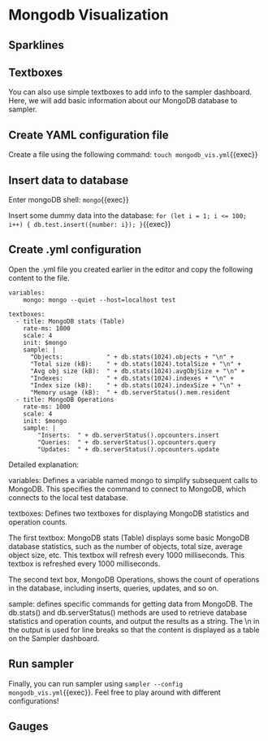 # Mongodb Visualization

## Sparklines

## Textboxes

You can also use simple textboxes to add info to the sampler dashboard. Here, we will add basic information about our MongoDB database to sampler.

## Create YAML configuration file

Create a file using the following command:
`touch mongodb_vis.yml`{{exec}}

## Insert data to database
Enter mongoDB shell:
`mongo`{{exec}}

Insert some dummy data into the database:
`for (let i = 1; i <= 100; i++) {
    db.test.insert({number: i});
}`{{exec}}

## Create .yml configuration
Open the .yml file you created earlier in the editor and copy the following content to the file.

```
variables:
    mongo: mongo --quiet --host=localhost test

textboxes:
  - title: MongoDB stats (Table)
    rate-ms: 1000 
    scale: 4 
    init: $mongo
    sample: |
      "Objects:            " + db.stats(1024).objects + "\n" +
      "Total size (kB):    " + db.stats(1024).totalSize + "\n" +
      "Avg obj size (kB):  " + db.stats(1024).avgObjSize + "\n" +
      "Indexes:            " + db.stats(1024).indexes + "\n" +
      "Index size (kB):    " + db.stats(1024).indexSize + "\n" +
      "Memory usage (kB):  " + db.serverStatus().mem.resident
  - title: MongoDB Operations 
    rate-ms: 1000
    scale: 4
    init: $mongo 
    sample: |
        "Inserts:  " + db.serverStatus().opcounters.insert
        "Queries:  " + db.serverStatus().opcounters.query
        "Updates:  " + db.serverStatus().opcounters.update
```

Detailed explanation:

variables: Defines a variable named mongo to simplify subsequent calls to MongoDB. This specifies the command to connect to MongoDB, which connects to the local test database.

textboxes: Defines two textboxes for displaying MongoDB statistics and operation counts.

The first textbox: MongoDB stats (Table) displays some basic MongoDB database statistics, such as the number of objects, total size, average object size, etc. This textbox will refresh every 1000 milliseconds. This textbox is refreshed every 1000 milliseconds.

The second text box, MongoDB Operations, shows the count of operations in the database, including inserts, queries, updates, and so on.

sample: defines specific commands for getting data from MongoDB. The db.stats() and db.serverStatus() methods are used to retrieve database statistics and operation counts, and output the results as a string. The \n in the output is used for line breaks so that the content is displayed as a table on the Sampler dashboard.

## Run sampler

Finally, you can run sampler using `sampler --config mongodb_vis.yml`{{exec}}.
Feel free to play around with different configurations!

## Gauges